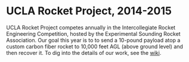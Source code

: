 # UCLA Rocket Project, 2014-2015

UCLA Rocket Project competes annually in the Intercollegiate Rocket Engineering Competition, 
hosted by the Experimental Sounding Rocket Association. Our goal this year is to to send a 
10-pound payload atop a custom carbon fiber rocket to 10,000 feet AGL (above ground level)
and then recover it. To dig into the details of our work, see the [wiki](https://github.com/UCLARocketProject/2014-2015/wiki). 
